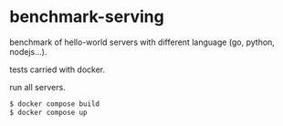 # benchmark-serving

benchmark of hello-world servers with different language (go, python, nodejs...).

tests carried with docker.

run all servers.

````bash
$ docker compose build
$ docker compose up
````

